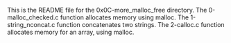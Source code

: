 This is the README file for the 0x0C-more_malloc_free directory.
The 0-malloc_checked.c function allocates memory using malloc.
The 1-string_nconcat.c function concatenates two strings.
The 2-calloc.c function allocates memory for an array, using malloc.
